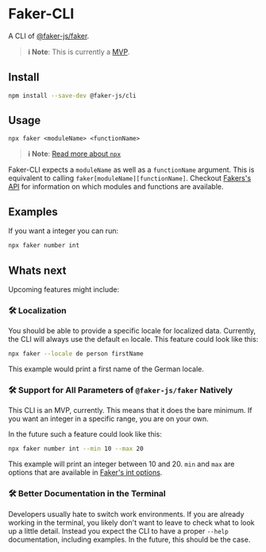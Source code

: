 # Faker-CLI

A CLI of [@faker-js/faker](https://github.com/faker-js/faker).

> **:information_source: Note**: This is currently a [MVP](https://en.wikipedia.org/wiki/Minimum_viable_product).

## Install

```bash
npm install --save-dev @faker-js/cli
```

## Usage

```
npx faker <moduleName> <functionName>
```

> **:information_source: Note**: [Read more about `npx`](https://docs.npmjs.com/cli/v7/commands/npx)

Faker-CLI expects a `moduleName` as well as a `functionName` argument.
This is equivalent to calling `faker[moduleName][functionName]`.
Checkout [Fakers's API](https://fakerjs.dev/api/) for information on which modules and functions are available.

## Examples

If you want a integer you can run:

```bash
npx faker number int
```

## Whats next

Upcoming features might include:

### :hammer_and_wrench: Localization

You should be able to provide a specific locale for localized data.
Currently, the CLI will always use the default `en` locale.
This feature could look like this:

```bash
npx faker --locale de person firstName
```

This example would print a first name of the German locale.

### :hammer_and_wrench: Support for All Parameters of `@faker-js/faker` Natively

This CLI is an MVP, currently.
This means that it does the bare minimum.
If you want an integer in a specific range, you are on your own.

In the future such a feature could look like this:

```bash
npx faker number int --min 10 --max 20
```

This example will print an integer between 10 and 20.
`min` and `max` are options that are available in [Faker's int options](https://fakerjs.dev/api/number.html#int).

### :hammer_and_wrench: Better Documentation in the Terminal

Developers usually hate to switch work environments.
If you are already working in the terminal, you likely don't want to leave to check what to look up a little detail.
Instead you expect the CLI to have a proper `--help` documentation, including examples.
In the future, this should be the case.
